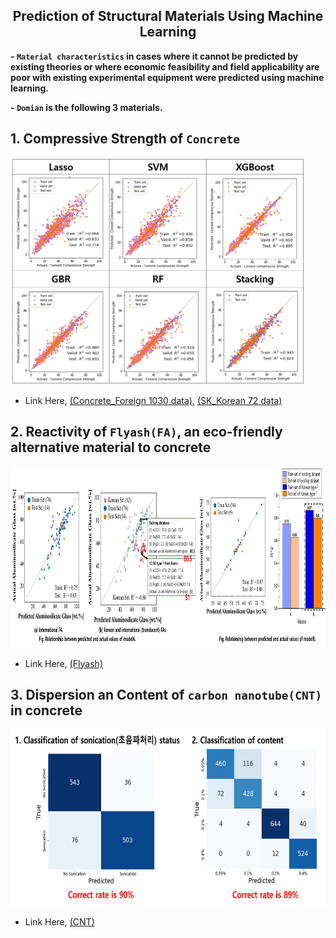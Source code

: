 <h2 align="center">Prediction of Structural Materials Using Machine Learning</h2>

**- `Material characteristics` in cases where it cannot be predicted by existing theories or where economic feasibility and field applicability are poor with existing experimental equipment were predicted using machine learning.**

**- `Domian` is the following 3 materials.**


**1. Compressive Strength of `Concrete`**
 ---
  <img src="https://github.com/P-uyoung/AI-research/blob/master/Concrete/Fig/abstract.png" width="471.2" height="363.2"/>
  
  - Link Here, [(Concrete_Foreign 1030 data)](https://github.com/P-uyoung/AI-research/tree/master/Concrete), [(SK_Korean 72 data)](https://github.com/P-uyoung/AI-research/tree/master/SK)

**2. Reactivity of `Flyash(FA)`, an eco-friendly alternative material to concrete**
  ---
  <img src="https://github.com/P-uyoung/AI-research/blob/master/Flyash/Fig/abstract.png" width="1024" height="290"/>
  
   - Link Here, [(Flyash)](https://github.com/P-uyoung/AI-research/tree/master/Flyash)

**3. Dispersion an Content of `carbon nanotube(CNT)` in concrete**
  ---

  <img src="https://github.com/P-uyoung/AI-research/blob/master/CNT/Fig/abstract.png" width="657.6" height="282.8"/>
  
  - Link Here, [(CNT)](https://github.com/P-uyoung/AI-research/tree/master/CNT)
